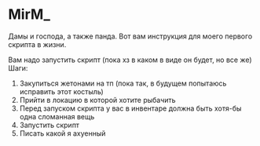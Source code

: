 # MirM_
Дамы и господа, а также панда. Вот вам инструкция для моего первого скрипта в жизни.

Вам надо запустить скрипт (пока хз в каком в виде он будет, но все же)
Шаги:
1) Закупиться жетонами на тп (пока так, в будущем попытаюсь исправить этот костыль)
2) Прийти в локацию в которой хотите рыбачить
3) Перед запуском скрипта у вас в инвентаре должна быть хотя-бы одна сломанная вещь 
4) Запустить скрипт
5) Писать какой я ахуенный 
